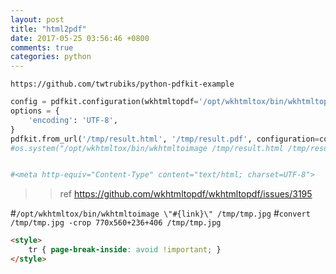 ```yaml
---
layout: post
title: "html2pdf"
date: 2017-05-25 03:56:46 +0800
comments: true
categories: python
---
```

`https://github.com/twtrubiks/python-pdfkit-example`

``` python
config = pdfkit.configuration(wkhtmltopdf='/opt/wkhtmltox/bin/wkhtmltopdf')
options = {
    'encoding': 'UTF-8',
}
pdfkit.from_url('/tmp/result.html', '/tmp/result.pdf', configuration=config, options=options)
#os.system("/opt/wkhtmltox/bin/wkhtmltoimage /tmp/result.html /tmp/result.jpg") 


#<meta http-equiv="Content-Type" content="text/html; charset=UTF-8">
```

>> ref  https://github.com/wkhtmltopdf/wkhtmltopdf/issues/3195


#`/opt/wkhtmltox/bin/wkhtmltoimage \"#{link}\" /tmp/tmp.jpg`
#`convert /tmp/tmp.jpg -crop 770x560+236+406 /tmp/tmp.jpg`
``` html
<style>
	tr { page-break-inside: avoid !important; }
</style>
```
